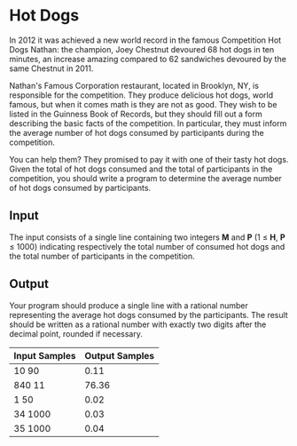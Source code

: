 # Hot Dogs
In 2012 it was achieved a new world record in the famous Competition Hot Dogs Nathan: the champion, Joey Chestnut devoured 68 hot dogs in ten minutes, an increase amazing compared to 62 sandwiches devoured by the same Chestnut in 2011.

Nathan's Famous Corporation restaurant, located in Brooklyn, NY, is responsible for the competition. They produce delicious hot dogs, world famous, but when it comes math is they are not as good. They wish to be listed in the Guinness Book of Records, but they should fill out a form describing the basic facts of the competition. In particular, they must inform the average number of hot dogs consumed by participants during the competition.

You can help them? They promised to pay it with one of their tasty hot dogs. Given the total of hot dogs consumed and the total of participants in the competition, you should write a program to determine the average number of hot dogs consumed by participants.

## Input
The input consists of a single line containing two integers **M** and **P** (1 ≤ **H**, **P** ≤ 1000) indicating respectively the total number of consumed hot dogs and the total number of participants in the competition.

## Output
Your program should produce a single line with a rational number representing the average hot dogs consumed by the participants. The result should be written as a rational number with exactly two digits after the decimal point, rounded if necessary.

| Input Samples | Output Samples |
|---------------|----------------|
| 10 90         | 0.11           |
| 840 11        | 76.36          |
| 1 50          | 0.02           |
| 34 1000       | 0.03           |
| 35 1000       | 0.04           |